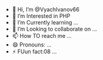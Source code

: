 - 👋 Hi, I’m @VyachIvanov66
- 👀 I’m Interested in PHP
- 🌱 I’m Currently learning ...
- 💞️ I’m Looking to collaborate on ...
- 📫 How TO reach me ...
- 😄 Pronouns: ...
- ⚡ FUun fact:08 ...

<!---
VyachIvanov66/VyachIvanov66 is a ✨ special ✨ repository because its `README.md` (this file) appears on your GitHub profile.
You can click the Preview link to take a look at your changes 08.051
--->

